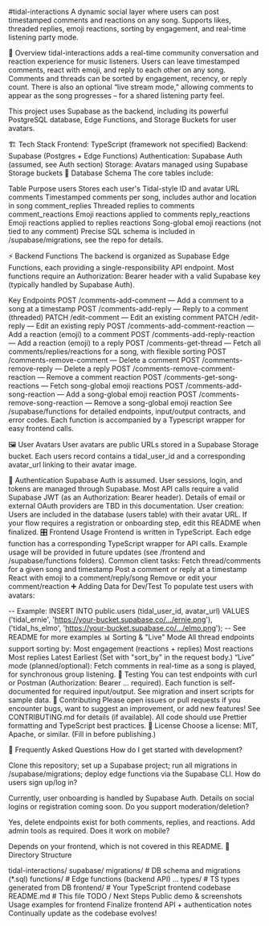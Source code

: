 #tidal-interactions
A dynamic social layer where users can post timestamped comments and reactions on any song.
Supports likes, threaded replies, emoji reactions, sorting by engagement, and real-time listening party mode.

🚀 Overview
tidal-interactions adds a real-time community conversation and reaction experience for music listeners.
Users can leave timestamped comments, react with emoji, and reply to each other on any song. Comments and threads can be sorted by engagement, recency, or reply count.
There is also an optional “live stream mode,” allowing comments to appear as the song progresses – for a shared listening party feel.

This project uses Supabase as the backend, including its powerful PostgreSQL database, Edge Functions, and Storage Buckets for user avatars.

🏗️ Tech Stack
Frontend: TypeScript (framework not specified)
Backend: Supabase (Postgres + Edge Functions)
Authentication: Supabase Auth (assumed, see Auth section)
Storage: Avatars managed using Supabase Storage buckets
📖 Database Schema
The core tables include:

Table	Purpose
users	Stores each user's Tidal-style ID and avatar URL
comments	Timestamped comments per song, includes author and location in song
comment_replies	Threaded replies to comments
comment_reactions	Emoji reactions applied to comments
reply_reactions	Emoji reactions applied to replies
reactions	Song-global emoji reactions (not tied to any comment)
Precise SQL schema is included in /supabase/migrations, see the repo for details.

⚡️ Backend Functions
The backend is organized as Supabase Edge Functions, each providing a single-responsibility API endpoint. Most functions require an Authorization: Bearer header with a valid Supabase key (typically handled by Supabase Auth).

Key Endpoints
POST /comments-add-comment — Add a comment to a song at a timestamp
POST /comments-add-reply — Reply to a comment (threaded)
PATCH /edit-comment — Edit an existing comment
PATCH /edit-reply — Edit an existing reply
POST /comments-add-comment-reaction — Add a reaction (emoji) to a comment
POST /comments-add-reply-reaction — Add a reaction (emoji) to a reply
POST /comments-get-thread — Fetch all comments/replies/reactions for a song, with flexible sorting
POST /comments-remove-comment — Delete a comment
POST /comments-remove-reply — Delete a reply
POST /comments-remove-comment-reaction — Remove a comment reaction
POST /comments-get-song-reactions — Fetch song-global emoji reactions
POST /comments-add-song-reaction — Add a song-global emoji reaction
POST /comments-remove-song-reaction — Remove a song-global emoji reaction
See /supabase/functions for detailed endpoints, input/output contracts, and error codes.
Each function is accompanied by a Typescript wrapper for easy frontend calls.

🖼️ User Avatars
User avatars are public URLs stored in a Supabase Storage bucket.
Each users record contains a tidal_user_id and a corresponding avatar_url linking to their avatar image.

🔐 Authentication
Supabase Auth is assumed.
User sessions, login, and tokens are managed through Supabase.
Most API calls require a valid Supabase JWT (as an Authorization: Bearer header).
Details of email or external OAuth providers are TBD in this documentation.
User creation:
Users are included in the database (users table) with their avatar URL.
If your flow requires a registration or onboarding step, edit this README when finalized.
🎛️ Frontend Usage
Frontend is written in TypeScript.
Each edge function has a corresponding TypeScript wrapper for API calls.
Example usage will be provided in future updates (see /frontend and /supabase/functions folders).
Common client tasks:
Fetch thread/comments for a given song and timestamp
Post a comment or reply at a timestamp
React with emoji to a comment/reply/song
Remove or edit your comment/reaction
➕ Adding Data for Dev/Test
To populate test users with avatars:


-- Example:
INSERT INTO public.users (tidal_user_id, avatar_url) VALUES
  ('tidal_ernie', 'https://your-bucket.supabase.co/.../ernie.png'),
  ('tidal_hs_elmo', 'https://your-bucket.supabase.co/.../elmo.png');
-- See README for more examples
📊 Sorting & "Live" Mode
All thread endpoints support sorting by:
Most engagement (reactions + replies)
Most reactions
Most replies
Latest
Earliest
(Set with "sort_by" in the request body.)
“Live” mode (planned/optional):
Fetch comments in real-time as a song is played, for synchronous group listening.
🧪 Testing
You can test endpoints with curl or Postman (Authorization: Bearer ... required).
Each function is self-documented for required input/output.
See migration and insert scripts for sample data.
📝 Contributing
Please open issues or pull requests if you encounter bugs, want to suggest an improvement, or add new features!
See CONTRIBUTING.md for details (if available).
All code should use Prettier formatting and TypeScript best practices.
📃 License
Choose a license: MIT, Apache, or similar. (Fill in before publishing.)

🙋 Frequently Asked Questions
How do I get started with development?

Clone this repository; set up a Supabase project; run all migrations in /supabase/migrations; deploy edge functions via the Supabase CLI.
How do users sign up/log in?

Currently, user onboarding is handled by Supabase Auth. Details on social logins or registration coming soon.
Do you support moderation/deletion?

Yes, delete endpoints exist for both comments, replies, and reactions. Add admin tools as required.
Does it work on mobile?

Depends on your frontend, which is not covered in this README.
📂 Directory Structure

tidal-interactions/
  supabase/
    migrations/             # DB schema and migrations (*.sql)
    functions/              # Edge functions (backend API)
      ...
    types/                  # TS types generated from DB
  frontend/                 # Your TypeScript frontend codebase
  README.md                 # This file
TODO / Next Steps
Public demo & screenshots
Usage examples for frontend
Finalize frontend API + authentication notes
Continually update as the codebase evolves!

